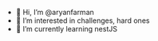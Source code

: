 - 👋 Hi, I’m @aryanfarman
- 👀 I’m interested in challenges, hard ones
- 🌱 I’m currently learning nestJS
<!---
- 💞️ I’m looking to collaborate on ...
- 📫 How to reach me ...

aryanfarman/aryanfarman is a ✨ special ✨ repository because its `README.md` (this file) appears on your GitHub profile.
You can click the Preview link to take a look at your changes.
--->
